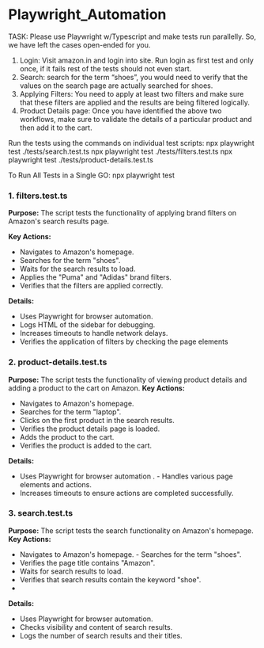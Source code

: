 # Playwright_Automation
TASK:
Please use Playwright w/Typescript and make tests run parallelly.
So, we have left the cases open-ended for you.
1. Login: Visit amazon.in and login into site. Run login as first test and only once, if it fails rest
of the tests should not even start.
2. Search: search for the term “shoes”, you would need to verify that the values on the search
page are actually searched for shoes.
3. Applying Filters: You need to apply at least two filters and make sure that these filters are
applied and the results are being filtered logically.
4. Product Details page: Once you have identified the above two workflows, make sure to
validate the details of a particular product and then add it to the cart.



Run the tests using the commands on individual test scripts:
npx playwright test ./tests/search.test.ts 
npx playwright test ./tests/filters.test.ts 
npx playwright test ./tests/product-details.test.ts 

To Run All Tests in a Single GO:
npx playwright test

### 1. filters.test.ts 
**Purpose:**
 The script tests the functionality of applying brand filters on Amazon's search results page. 
 
 **Key Actions:** 
- Navigates to Amazon's homepage. 
- Searches for the term "shoes".
 - Waits for the search results to load.
 - Applies the "Puma" and "Adidas" brand filters. 
- Verifies that the filters are applied correctly. 

**Details:**
 - Uses Playwright for browser automation.
 - Logs HTML of the sidebar for debugging.
 - Increases timeouts to handle network delays. 
- Verifies the application of filters by checking the page elements


### 2. product-details.test.ts
 **Purpose:** 
The script tests the functionality of viewing product details and adding a product to the cart on Amazon.
 **Key Actions:**
 - Navigates to Amazon's homepage. 
- Searches for the term "laptop". 
- Clicks on the first product in the search results.
 - Verifies the product details page is loaded. 
- Adds the product to the cart. 
- Verifies the product is added to the cart. 

**Details:** 
- Uses Playwright for browser automation
. - Handles various page elements and actions. 
- Increases timeouts to ensure actions are completed successfully.



### 3. search.test.ts 
**Purpose:** 
The script tests the search functionality on Amazon's homepage. 
**Key Actions:**
 - Navigates to Amazon's homepage. - Searches for the term "shoes". 
- Verifies the page title contains "Amazon". 
- Waits for search results to load. 
- Verifies that search results contain the keyword "shoe".
- 
**Details:**
 - Uses Playwright for browser automation. 
- Checks visibility and content of search results. 
- Logs the number of search results and their titles.

